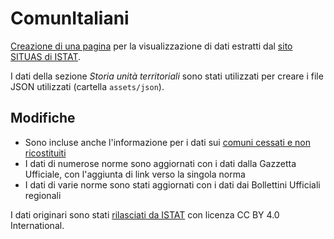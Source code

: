 # ComunItaliani

[Creazione di una pagina](https://m-casanova.github.io/ci/) per la visualizzazione di dati estratti dal [sito SITUAS di ISTAT](https://situas.istat.it/).

I dati della sezione _Storia unità territoriali_ sono stati utilizzati per creare i file JSON utilizzati (cartella `assets/json`).

## Modifiche

* Sono incluse anche l'informazione per i dati sui [comuni cessati e non ricostituiti](https://situas.istat.it/web/#/home/in-evidenza?id=128&dateFrom=1861-03-17)
* I dati di numerose norme sono aggiornati con i dati dalla Gazzetta Ufficiale, con l'aggiunta di link verso la singola norma
* I dati di varie norme sono stati aggiornati con i dati dai Bollettini Ufficiali regionali

I dati originari sono stati [rilasciati da ISTAT](https://www.istat.it/note-legali/) con licenza CC BY 4.0 International.
